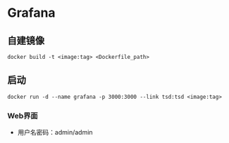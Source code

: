 # Grafana

## 自建镜像
    docker build -t <image:tag> <Dockerfile_path>
    
## 启动
    docker run -d --name grafana -p 3000:3000 --link tsd:tsd <image:tag>
    
### Web界面
- 用户名密码：admin/admin